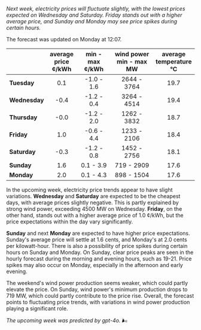 *Next week, electricity prices will fluctuate slightly, with the lowest prices expected on Wednesday and Saturday. Friday stands out with a higher average price, and Sunday and Monday may see price spikes during certain hours.*

The forecast was updated on Monday at 12:07.

|              | average<br>price<br>¢/kWh | min - max<br>¢/kWh | wind power<br>min - max<br>MW | average<br>temperature<br>°C |
|:-------------|:----------------:|:----------------:|:-------------:|:-------------:|
| **Tuesday**  |       0.1        |     -1.0 - 1.6   |   2644 - 3764 |      19.7     |
| **Wednesday** |     -0.4        |     -1.2 - 0.4   |   3264 - 4514 |      19.4     |
| **Thursday**  |       -0.0       |     -1.2 - 2.0   |   1262 - 3832 |      18.7     |
| **Friday**|       1.0        |     -0.6 - 4.4   |   1233 - 2106 |      18.4     |
| **Saturday** |      -0.3        |     -1.2 - 0.8   |   1452 - 2756 |      18.1     |
| **Sunday**|       1.6        |     0.1 - 3.9    |   719 - 2909  |      17.6     |
| **Monday**|       2.0        |     0.1 - 4.3    |   898 - 1504  |      17.6     |

In the upcoming week, electricity price trends appear to have slight variations. **Wednesday** and **Saturday** are expected to be the cheapest days, with average prices slightly negative. This is partly explained by strong wind power, exceeding 4500 MW on Wednesday. **Friday**, on the other hand, stands out with a higher average price of 1.0 ¢/kWh, but the price expectations within the day vary significantly.

**Sunday** and next **Monday** are expected to have higher price expectations. Sunday's average price will settle at 1.6 cents, and Monday's at 2.0 cents per kilowatt-hour. There is also a possibility of price spikes during certain hours on Sunday and Monday. On Sunday, clear price peaks are seen in the hourly forecast during the morning and evening hours, such as 19-21. Price spikes may also occur on Monday, especially in the afternoon and early evening.

The weekend's wind power production seems weaker, which could partly elevate the price. On Sunday, wind power's minimum production drops to 719 MW, which could partly contribute to the price rise. Overall, the forecast points to fluctuating price trends, with variations in wind power production playing a significant role.

*The upcoming week was predicted by gpt-4o.* 🌬️
